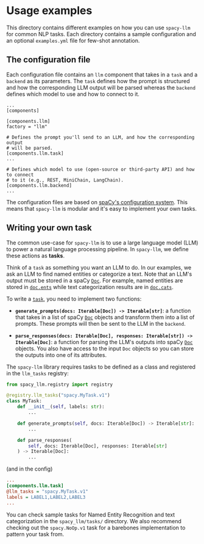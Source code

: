 # Usage examples

This directory contains different examples on how you can use `spacy-llm` for
common NLP tasks. Each directory contains a sample configuration and an
optional `examples.yml` file for few-shot annotation.

## The configuration file

Each configuration file contains an `llm` component that takes in a `task` and a
`backend` as its parameters. The `task` defines how the prompt is structured and
how the corresponding LLM output will be parsed whereas the `backend` defines
which model to use and how to connect to it.

```
...
[components]

[components.llm]
factory = "llm"

# Defines the prompt you'll send to an LLM, and how the corresponding output 
# will be parsed.
[components.llm.task]
...

# Defines which model to use (open-source or third-party API) and how to connect
# to it (e.g., REST, MiniChain, LangChain).
[components.llm.backend]
...
```

The configuration files are based on [spaCy's configuration
system](https://spacy.io/api/data-formats#config). This means that `spacy-llm`
is modular and it's easy to implement your own tasks.

## Writing your own task

The common use-case for `spacy-llm` is to use a large language model (LLM) to
power a natural language processing pipeline. In `spacy-llm`, we define these
actions as **tasks**.

Think of a `task` as something you want an LLM to do. In our examples, we ask
an LLM to find named entities or categorize a text. Note that an LLM's output
must be stored in a spaCy [`Doc`](https://spacy.io/api/doc). For example,
named entities are stored in [`doc.ents`](https://spacy.io/api/doc#ents) while
text categorization results are in [`doc.cats`](https://spacy.io/api/doc#cats).

To write a
[`task`](https://github.com/explosion/spacy-llm/blob/main/api.md#tasks), you
need to implement two functions:

- **`generate_prompts(docs: Iterable[Doc]) -> Iterable[str]`**: a function that
takes in a list of spaCy [`Doc`](https://spacy.io/api/doc) objects and transform
them into a list of prompts. These prompts will then be sent to the LLM in the
`backend`.

- **`parse_responses(docs: Iterable[Doc], responses: Iterable[str]) ->
Iterable[Doc]`**: a function for parsing the LLM's outputs into spaCy
[`Doc`](https://spacy.io/api/doc) objects. You also have access to the input
`Doc` objects so you can store the outputs into one of its attributes.

The `spacy-llm` library requires tasks to be defined as a class and registered in the `llm_tasks` registry:

```python
from spacy_llm.registry import registry

@registry.llm_tasks("spacy.MyTask.v1")
class MyTask:
    def __init__(self, labels: str):
        ...

    def generate_prompts(self, docs: Iterable[Doc]) -> Iterable[str]:
        ...

    def parse_responses(
        self, docs: Iterable[Doc], responses: Iterable[str]
    ) -> Iterable[Doc]:
        ...
```

(and in the config)

```ini
...
[components.llm.task]
@llm_tasks = "spacy.MyTask.v1"
labels = LABEL1,LABEL2,LABEL3
...
```

You can check sample tasks for Named Entity Recognition and text categorization
in the `spacy_llm/tasks/` directory. We also recommend checking out the
`spacy.NoOp.v1` task for a barebones implementation to pattern your task from.

<!-- TODO 

### Writing your own backend

-->
